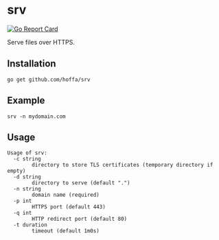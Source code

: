 # srv

[![Go Report Card](https://goreportcard.com/badge/github.com/hoffa/srv)](https://goreportcard.com/report/github.com/hoffa/srv)

Serve files over HTTPS.

## Installation

```
go get github.com/hoffa/srv
```

## Example

```
srv -n mydomain.com
```

## Usage

```
Usage of srv:
  -c string
        directory to store TLS certificates (temporary directory if empty)
  -d string
        directory to serve (default ".")
  -n string
        domain name (required)
  -p int
        HTTPS port (default 443)
  -q int
        HTTP redirect port (default 80)
  -t duration
        timeout (default 1m0s)
```
